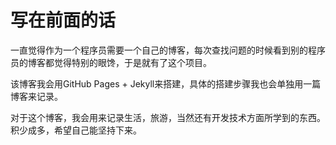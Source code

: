 # 写在前面的话

一直觉得作为一个程序员需要一个自己的博客，每次查找问题的时候看到别的程序员的博客都觉得特别的眼馋，于是就有了这个项目。

该博客我会用GitHub Pages + Jekyll来搭建，具体的搭建步骤我也会单独用一篇博客来记录。

对于这个博客，我会用来记录生活，旅游，当然还有开发技术方面所学到的东西。积少成多，希望自己能坚持下来。

